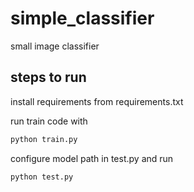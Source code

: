 # simple_classifier
small image classifier


## steps to run 
install requirements from requirements.txt

run train code with 

```python
python train.py
```

configure model path in test.py and run
```python
python test.py
```


